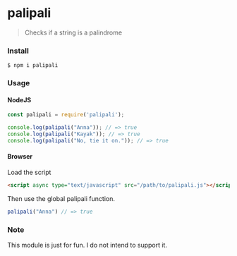 # palipali
> Checks if a string is a palindrome

### Install

```
$ npm i palipali
```

### Usage

#### NodeJS

```js
const palipali = require('palipali');

console.log(palipali("Anna")); // => true
console.log(palipali("Kayak")); // => true
console.log(palipali("No, tie it on.")); // => true
```

#### Browser

Load the script
```html
<script async type="text/javascript" src="/path/to/palipali.js"></script>
```
Then use the global palipali function.

```js
palipali("Anna") // => true
```

### Note

This module is just for fun. I do not intend to support it.
